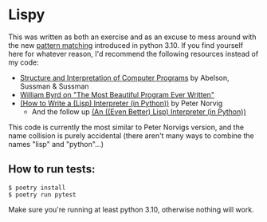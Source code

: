 # Lispy

This was written as both an exercise and as an excuse to mess around with the new [pattern matching](https://www.python.org/dev/peps/pep-0636/) introduced in python 3.10. If you find yourself here for whatever reason, I'd recommend the following resources instead of my code:

- [Structure and Interpretation of Computer Programs](https://mitpress.mit.edu/sites/default/files/sicp/full-text/book/book.html) by Abelson, Sussman & Sussman
- [William Byrd on "The Most Beautiful Program Ever Written"](https://www.youtube.com/watch?v=OyfBQmvr2Hc)
- [(How to Write a (Lisp) Interpreter (in Python))](https://norvig.com/lispy.html) by Peter Norvig
    - And the follow up [(An ((Even Better) Lisp) Interpreter (in Python))](https://norvig.com/lispy2.html)

This code is currently the most similar to Peter Norvigs version, and the name collision is purely accidental (there aren't many ways to combine the names "lisp" and "python"...)

## How to run tests:

```
$ poetry install
$ poetry run pytest
```

Make sure you're running at least python 3.10, otherwise nothing will work.
